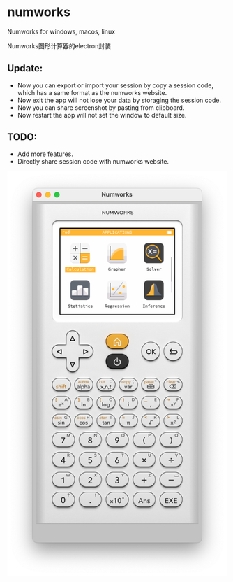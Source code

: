 # numworks
Numworks for windows, macos, linux

Numworks图形计算器的electron封装

## Update:
- Now you can export or import your session by copy a session code, which has a same format as the numworks website.
- Now exit the app will not lose your data by storaging the session code.
- Now you can share screenshot by pasting from clipboard.
- Now restart the app will not set the window to default size.
## TODO:
- Add more features.
- Directly share session code with numworks website.

![](https://github.com/ShevonKuan/numworks/blob/master/demo2.png?raw=true)

